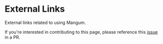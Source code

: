 # External Links

External links related to using Mangum.

If you're interested in contributing to this page, please reference this [issue](https://github.com/jordaneremieff/mangum/issues/104) in a PR.

